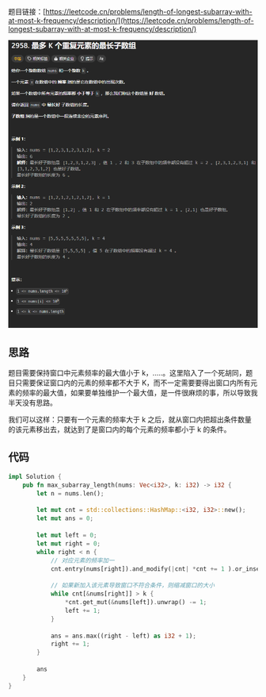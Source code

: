 题目链接：[https://leetcode.cn/problems/length-of-longest-subarray-with-at-most-k-frequency/description/](https://leetcode.cn/problems/length-of-longest-subarray-with-at-most-k-frequency/description/)

![](../../../../images/2024/1732341496958-a22f4a33-41c2-4f68-bc71-0e2db856cebb.png)

## 思路
题目需要保持窗口中元素频率的最大值小于 k，.....。这里陷入了一个死胡同，题目只需要保证窗口内的元素的频率都不大于 K，而不一定需要要得出窗口内所有元素的频率的最大值，如果要单独维护一个最大值，是一件很麻烦的事，所以导致我半天没有思路。

我们可以这样：只要有一个元素的频率大于 k 之后，就从窗口内把超出条件数量的该元素移出去，就达到了是窗口内的每个元素的频率都小于 k 的条件。

## 代码
```rust
impl Solution {
    pub fn max_subarray_length(nums: Vec<i32>, k: i32) -> i32 {
        let n = nums.len();

        let mut cnt = std::collections::HashMap::<i32, i32>::new();
        let mut ans = 0;

        let mut left = 0;
        let mut right = 0;
        while right < n {
            // 对应元素的频率加一
            cnt.entry(nums[right]).and_modify(|cnt| *cnt += 1 ).or_insert(1);

            // 如果新加入该元素导致窗口不符合条件，则缩减窗口的大小
            while cnt[&nums[right]] > k {
                *cnt.get_mut(&nums[left]).unwrap() -= 1;
                left += 1;
            }

            ans = ans.max((right - left) as i32 + 1);
            right += 1;
        }

        ans
    }
}
```

